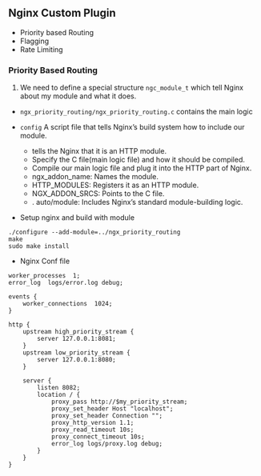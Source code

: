 ## Nginx Custom Plugin
- Priority based Routing
- Flagging
- Rate Limiting

### Priority Based Routing
1. We need to define a special structure ```ngc_module_t``` which tell Nginx about my module and what it does.

- ```ngx_priority_routing/ngx_priority_routing.c``` contains the main logic
- ```config``` A script file that tells Nginx’s build system how to include our module.
    - tells the Nginx that it is an HTTP module.
    - Specify the C file(main logic file) and how it should be compiled.
    - Compile our main logic file and plug it into the HTTP part of Nginx.
    - ngx_addon_name: Names the module.
    - HTTP_MODULES: Registers it as an HTTP module.
    - NGX_ADDON_SRCS: Points to the C file.
    - . auto/module: Includes Nginx’s standard module-building logic.

- Setup nginx and build with module
```
./configure --add-module=../ngx_priority_routing
make
sudo make install
```

- Nginx Conf file 
```
worker_processes  1;
error_log  logs/error.log debug;

events {
    worker_connections  1024;
}

http {
    upstream high_priority_stream {
        server 127.0.0.1:8081;
    }
    upstream low_priority_stream {
        server 127.0.0.1:8080;
    }

    server {
        listen 8082;
        location / {
            proxy_pass http://$my_priority_stream;
            proxy_set_header Host "localhost";
            proxy_set_header Connection "";
            proxy_http_version 1.1;
            proxy_read_timeout 10s;
            proxy_connect_timeout 10s;
            error_log logs/proxy.log debug;
        }
    }
}


```